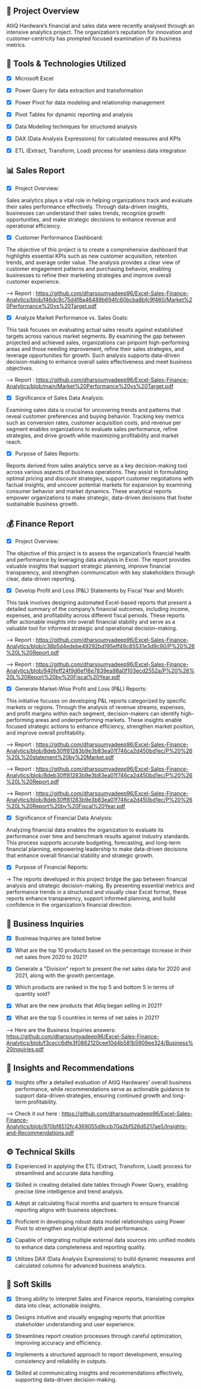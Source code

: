 ## 🔎 Project Overview 

AtliQ Hardware’s financial and sales data were recently analysed through an intensive analytics project. The organization’s reputation for innovation and customer-centricity has prompted focused examination of its business metrics.

## 🧰 Tools & Technologies Utilized

- [x] Microsoft Excel 

- [x] Power Query for data extraction and transformation

- [x] Power Pivot for data modeling and relationship management

- [x] Pivot Tables for dynamic reporting and analysis

- [x] Data Modeling techniques for structured analysis

- [x] DAX (Data Analysis Expressions) for calculated measures and KPIs

- [x] ETL (Extract, Transform, Load) process for seamless data integration


## 📊 Sales Report 

- [x] Project Overview:
      
Sales analytics plays a vital role in helping organizations track and evaluate their sales performance effectively. Through data-driven insights, businesses can understand their sales trends, recognize growth opportunities, and make strategic decisions to enhance revenue and operational efficiency.


- [x] Customer Performance Dashboard:
      
 The objective of this project is to create a comprehensive dashboard that highlights essential KPIs such as new customer acquisition, retention trends, and average order value. The analysis provides a clear view of customer engagement patterns and purchasing behavior, enabling businesses to refine their marketing strategies and improve overall customer experience.

--> Report : https://github.com/dharsoumyadeep96/Excel-Sales-Finance-Analytics/blob/f46dc9c75d4f8a46489b694fc60bcba8bfc9f460/Market%20Performance%20vs%20Target.pdf



- [x]  Analyze Market Performance vs. Sales Goals:
  
 This task focuses on evaluating actual sales results against established targets across various market segments. By examining the gap between projected and achieved sales, organizations can pinpoint high-performing areas and those needing improvement, refine their sales strategies, and leverage opportunities for growth. Such analysis supports data-driven decision-making to enhance overall sales effectiveness and meet business objectives.

 --> Report : https://github.com/dharsoumyadeep96/Excel-Sales-Finance-Analytics/blob/main/Market%20Performance%20vs%20Target.pdf


- [x] Significance of Sales Data Analysis:

 Examining sales data is crucial for uncovering trends and patterns that reveal customer preferences and buying behavior. Tracking key metrics such as conversion rates, customer acquisition costs, and revenue per segment enables organizations to evaluate sales performance, refine strategies, and drive growth while maximizing profitability and market reach.


- [x] Purpose of Sales Reports:

 Reports derived from sales analytics serve as a key decision-making tool across various aspects of business operations. They assist in formulating optimal pricing and discount strategies, support customer negotiations with factual insights, and uncover potential markets for expansion by examining consumer behavior and market dynamics. These analytical reports empower organizations to make strategic, data-driven decisions that foster sustainable business growth.


## 💰 Finance Report

- [x] Project Overview:

 The objective of this project is to assess the organization’s financial health and performance by leveraging data analysis in Excel. The report provides valuable insights that support strategic planning, improve financial transparency, and strengthen communication with key stakeholders through clear, data-driven reporting.

 - [x] Develop Profit and Loss (P&L) Statements by Fiscal Year and Month:

  This task involves designing automated Excel-based reports that present a detailed summary of the company’s financial outcomes, including income, expenses, and profitability across different fiscal periods. These reports offer actionable insights into overall financial stability and serve as a valuable tool for informed strategic and operational decision-making.

   --> Report : https://github.com/dharsoumyadeep96/Excel-Sales-Finance-Analytics/blob/c38b5d4edebe49292bd195eff49c85531e3d9c90/P%20%26%20L%20Report.pdf
   
   --> Report : https://github.com/dharsoumyadeep96/Excel-Sales-Finance-Analytics/blob/940feff24f9d6ef16e7839ea98a0f103ecd2552a/P%20%26%20L%20Report%20by%20Fiscal%20Year.pdf

   - [x] Generate Market-Wise Profit and Loss (P&L) Reports:

 This initiative focuses on developing P&L reports categorized by specific markets or regions. Through the analysis of revenue streams, expenses, and profit margins within each segment, decision-makers can identify high-performing areas and underperforming markets. These insights enable focused strategic actions to enhance efficiency, strengthen market position, and improve overall profitability.

   --> Report : https://github.com/dharsoumyadeep96/Excel-Sales-Finance-Analytics/blob/8deb30ff81283b9e3b83ea01f746ca2d450bd1ec/P%20%26%20L%20statement%20by%20Market.pdf

   --> Report : https://github.com/dharsoumyadeep96/Excel-Sales-Finance-Analytics/blob/8deb30ff81283b9e3b83ea01f746ca2d450bd1ec/P%20%26%20L%20Report.pdf

   --> Report : https://github.com/dharsoumyadeep96/Excel-Sales-Finance-Analytics/blob/8deb30ff81283b9e3b83ea01f746ca2d450bd1ec/P%20%26%20L%20Report%20by%20Fiscal%20Year.pdf


   - [x]  Significance of Financial Data Analysis:

Analyzing financial data enables the organization to evaluate its performance over time and benchmark results against industry standards. This process supports accurate budgeting, forecasting, and long-term financial planning, empowering leadership to make data-driven decisions that enhance overall financial stability and strategic growth.

   - [x]  Purpose of Financial Reports:

→ The reports developed in this project bridge the gap between financial analysis and strategic decision-making. By presenting essential metrics and performance trends in a structured and visually clear Excel format, these reports enhance transparency, support informed planning, and build confidence in the organization’s financial direction.

## 💼 Business Inquiries
  - [x]  Busineaa Inquiries are listed below

  - [x] What are the top 10 products based on the percentage increase in their net sales from 2020 to 2021?
  
  - [x] Generate a "Division" report to present the net sales data for 2020 and 2021, along with the growth percentage.
  
  - [x] Which products are ranked in the top 5 and bottom 5 in terms of quantity sold?
  
  - [x] What are the new products that Atliq began selling in 2021?
 
  - [x] What are the top 5 countries in terms of net sales in 2021?

 --> Here are the Business Inquiries answers: https://github.com/dharsoumyadeep96/Excel-Sales-Finance-Analytics/blob/f3cecc6dfe3f0862120cee10d4b581b5909ee324/Business%20inquiries.pdf

## 🌟 Insights and Recommendations

 - [x] Insights offer a detailed evaluation of AtliQ Hardwares’ overall business performance, while recommendations serve as actionable guidance to support data-driven strategies, ensuring continued growth and long-term profitability.

--> Check it out here : https://github.com/dharsoumyadeep96/Excel-Sales-Finance-Analytics/blob/970bf8512fc4369055d9ccb70a2bf526d5217ae5/Insights-and-Recommendations.pdf


## ⚙️ Technical Skills

- [x] Experienced in applying the ETL (Extract, Transform, Load) process for streamlined and accurate data handling.

- [x]  Skilled in creating detailed date tables through Power Query, enabling precise time intelligence and trend analysis.

- [x]  Adept at calculating fiscal months and quarters to ensure financial reporting aligns with business objectives.

- [x]  Proficient in developing robust data model relationships using Power Pivot to strengthen analytical depth and performance.

- [x]  Capable of integrating multiple external data sources into unified models to enhance data completeness and reporting quality.

- [x]  Utilizes DAX (Data Analysis Expressions) to build dynamic measures and calculated columns for advanced business analytics.


## 🤝 Soft Skills

- [x]  Strong ability to interpret Sales and Finance reports, translating complex data into clear, actionable insights.

- [x]  Designs intuitive and visually engaging reports that prioritize stakeholder understanding and user experience.

- [x]  Streamlines report creation processes through careful optimization, improving accuracy and efficiency.

- [x]  Implements a structured approach to report development, ensuring consistency and reliability in outputs.

- [x]  Skilled at communicating insights and recommendations effectively, supporting data-driven decision-making.

   
